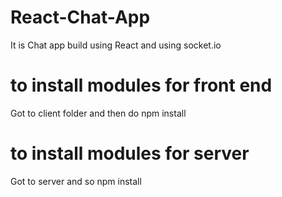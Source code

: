 # React-Chat-App
It is Chat app build using React and using socket.io
# to install modules for front end
Got to client folder and then do npm install
# to install modules for server
Got to server and so npm install
